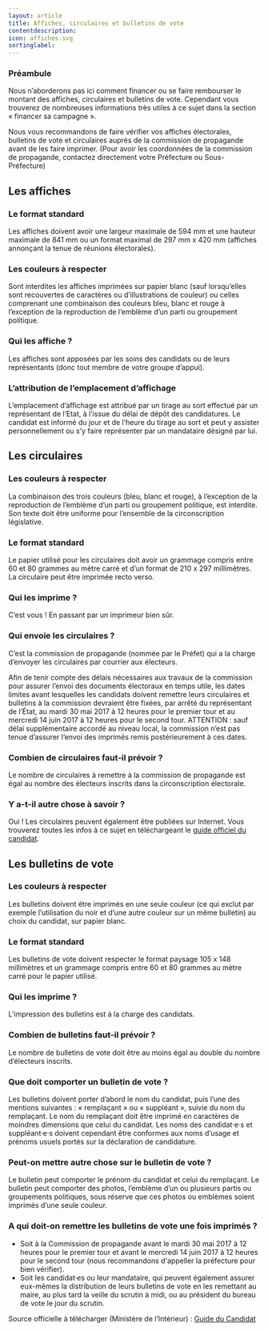 ```yaml
---
layout: article
title: Affiches, circulaires et bulletins de vote
contentdescription:
icon: affiches.svg
sortinglabel:
---
```


### Préambule
Nous n’aborderons pas ici comment financer ou se faire rembourser le montant des affiches, circulaires et bulletins de vote. Cependant vous trouverez de nombreuses informations très utiles à ce sujet dans la section « financer sa campagne ».

Nous vous recommandons de faire vérifier vos affiches électorales, bulletins de vote et circulaires auprès de la commission de propagande avant de les faire imprimer. (Pour avoir les coordonnées de la commission de propagande, contactez directement votre Préfecture ou Sous-Préfecture)

## Les affiches

### Le format standard
Les affiches doivent avoir une largeur maximale de 594 mm et une hauteur maximale de 841 mm ou un format maximal de 297 mm x 420 mm (affiches annonçant la tenue de réunions électorales).

### Les couleurs à respecter
Sont interdites les affiches imprimées sur papier blanc (sauf lorsqu’elles sont recouvertes de caractères ou d’illustrations de couleur) ou celles comprenant une combinaison des couleurs bleu, blanc et rouge à l’exception de la reproduction de l’emblème d’un parti ou groupement politique.

### Qui les affiche ?
Les affiches sont apposées par les soins des candidats ou de leurs représentants (donc tout membre de votre groupe d’appui).

### L’attribution de l’emplacement d’affichage
L’emplacement d’affichage est attribué par un tirage au sort effectué par un représentant de l’Etat, à l’issue du délai de dépôt des candidatures.
Le candidat est informé du jour et de l’heure du tirage au sort et peut y assister personnellement ou s’y faire représenter par un mandataire désigné par lui.


## Les circulaires

### Les couleurs à respecter
La combinaison des trois couleurs (bleu, blanc et rouge), à l’exception de la reproduction de l’emblème d’un parti ou groupement politique, est interdite. Son texte doit être uniforme pour l’ensemble de la circonscription législative.

### Le format standard
Le papier utilisé pour les circulaires doit avoir un grammage compris entre 60 et 80 grammes au mètre carré et d’un format de 210 x 297 millimètres. La circulaire peut être imprimée recto verso.

### Qui les imprime ?
C’est vous ! En passant par un imprimeur bien sûr.

### Qui envoie les circulaires ?
C’est la commission de propagande (nommée par le Préfet) qui a la charge d’envoyer les circulaires par courrier aux électeurs.

Afin de tenir compte des délais nécessaires aux travaux de la commission pour assurer l’envoi des documents électoraux en temps utile, les dates limites avant lesquelles les candidats doivent remettre leurs circulaires et bulletins à la commission devraient être fixées, par arrêté du représentant de l’État, au mardi 30 mai 2017 à 12 heures pour le premier tour et au mercredi 14 juin 2017 à 12 heures pour le second tour. ATTENTION : sauf délai supplémentaire accordé au niveau local, la commission n’est pas tenue d’assurer l’envoi des imprimés remis postérieurement à ces dates.

### Combien de circulaires faut-il prévoir ?
Le nombre de circulaires à remettre à la commission de propagande est égal au nombre des électeurs inscrits dans la circonscription électorale.

### Y a-t-il autre chose à savoir ?
Oui ! Les circulaires peuvent également être publiées sur Internet. Vous trouverez toutes les infos à ce sujet en téléchargeant le [guide officiel du candidat](http://www.interieur.gouv.fr/content/download/102271/806359/file/M%C3%A9mento%20du%20candidat%20aux%20%C3%A9lections%20l%C3%A9gislatives%202017%20V4.pdf).


## Les bulletins de vote
### Les couleurs à respecter
Les bulletins doivent être imprimés en une seule couleur (ce qui exclut par exemple l’utilisation du noir et d’une autre couleur sur un même bulletin) au choix du candidat, sur papier blanc.

### Le format standard
Les bulletins de vote doivent respecter le format paysage 105 x 148 millimètres et un grammage compris entre 60 et 80 grammes au mètre carré pour le papier utilisé.

### Qui les imprime ?
L’impression des bulletins est à la charge des candidats.

### Combien de bulletins faut-il prévoir ?
Le nombre de bulletins de vote doit être au moins égal au double du nombre d’électeurs inscrits.

### Que doit comporter un bulletin de vote ?
Les bulletins doivent porter d’abord le nom du candidat, puis l’une des mentions suivantes : « remplaçant » ou « suppléant », suivie du nom du remplaçant.
Le nom du remplaçant doit être imprimé en caractères de moindres dimensions que celui du candidat.
Les noms des candidat·e·s et suppléant·e·s doivent cependant être conformes aux noms d’usage et prénoms usuels portés sur la déclaration de candidature.

### Peut-on mettre autre chose sur le bulletin de vote ?
Le bulletin peut comporter le prénom du candidat et celui du remplaçant.
Le bulletin peut comporter des photos, l’emblème d’un ou plusieurs partis ou groupements politiques, sous réserve que ces photos ou emblèmes soient imprimés d’une seule couleur.

### A qui doit-on remettre les bulletins de vote une fois imprimés ?
- Soit à la Commission de propagande avant le mardi 30 mai 2017 à 12 heures pour le premier tour et avant le mercredi 14 juin 2017 à 12 heures pour le second tour (nous recommandons d'appeller la préfecture pour bien vérifier).
- Soit les candidat·es ou leur mandataire, qui peuvent également assurer eux-mêmes la distribution de leurs bulletins de vote en les remettant au maire, au plus tard la veille du scrutin à midi, ou au président du bureau de vote le jour du scrutin.

Source officielle à télécharger (Ministère de l’Intérieur) : [Guide du Candidat](http://www.interieur.gouv.fr/content/download/102271/806359/file/M%C3%A9mento%20du%20candidat%20aux%20%C3%A9lections%20l%C3%A9gislatives%202017%20V4.pdf)
